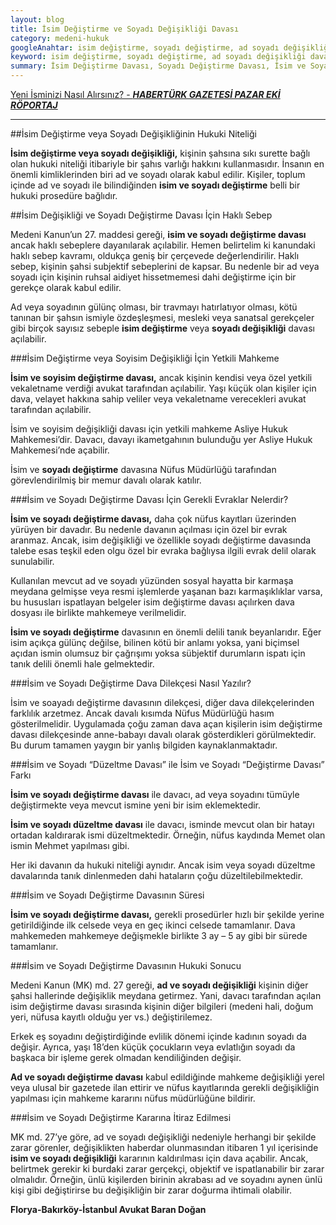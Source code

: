 ```yaml
---
layout: blog
title: İsim Değiştirme ve Soyadı Değişikliği Davası
category: medeni-hukuk
googleAnahtar: isim değiştirme, soyadı değiştirme, ad soyadı değişikliği davası, isim değişikliği, isim değiştirme dava dilekçesi, avukat, florya avukat, bakırköy avukat, istanbul avukat
keyword: isim değiştirme, soyadı değiştirme, ad soyadı değişikliği davası, isim değişikliği, isim değiştirme dava dilekçesi, avukat, florya avukat, bakırköy avukat, istanbul avukat
summary: İsim Değiştirme Davası, Soyadı Değiştirme Davası, İsim ve Soyadı Değişikliği Davası Yetkili Mahkeme, Ad ve Soyisim Değiştirme Dava Dilekçesi ve Dava Dilekçesinin İçeriği, Gerekli Evraklar ve Prosedür
---
```


[Yeni İsminizi Nasıl Alırsınız? - ***HABERTÜRK GAZETESİ PAZAR EKİ RÖPORTAJ***](http://www.haberturk.com/yasam/haber/1059411-yeni-isminizi-nasil-alirsiniz)

---


##İsim Değiştirme veya Soyadı Değişikliğinin Hukuki Niteliği

**İsim değiştirme veya soyadı değişikliği,** kişinin şahsına sıkı surette bağlı olan hukuki niteliği itibariyle bir şahıs varlığı hakkını kullanmasıdır. İnsanın en önemli kimliklerinden biri ad ve soyadı olarak kabul edilir. Kişiler, toplum içinde ad ve soyadı ile bilindiğinden **isim ve soyadı değiştirme** belli bir hukuki prosedüre bağlıdır.

##İsim Değişikliği ve Soyadı Değiştirme Davası İçin Haklı Sebep

Medeni Kanun’un 27. maddesi gereği, **isim ve soyadı değiştirme davası** ancak haklı sebeplere dayanılarak açılabilir. 
Hemen belirtelim ki kanundaki haklı sebep kavramı, oldukça geniş bir çerçevede değerlendirilir. Haklı sebep, kişinin şahsi subjektif  sebeplerini de kapsar. Bu nedenle bir ad veya soyadı için kişinin ruhsal aidiyet hissetmemesi dahi değiştirme için bir gerekçe olarak kabul edilir.

Ad veya soyadının gülünç olması, bir travmayı hatırlatıyor olması, kötü tanınan bir şahsın ismiyle özdeşleşmesi, mesleki veya sanatsal gerekçeler gibi birçok sayısız sebeple **isim değiştirme** veya **soyadı değişikliği** davası açılabilir.


###İsim Değiştirme veya Soyisim Değişikliği İçin Yetkili Mahkeme

**İsim ve soyisim değiştirme davası,** ancak kişinin kendisi veya özel yetkili vekaletname verdiği avukat tarafından açılabilir. Yaşı küçük olan kişiler için dava, velayet hakkına sahip veliler veya vekaletname verecekleri avukat tarafından açılabilir.

İsim ve soyisim değişikliği davası için yetkili mahkeme Asliye Hukuk Mahkemesi’dir. Davacı, davayı ikametgahının bulunduğu yer Asliye Hukuk Mahkemesi’nde açabilir.

İsim ve **soyadı değiştirme** davasına Nüfus Müdürlüğü tarafından görevlendirilmiş bir memur davalı olarak katılır.

###İsim ve Soyadı Değiştirme Davası İçin Gerekli Evraklar Nelerdir?

**İsim ve soyadı değiştirme davası,** daha çok nüfus kayıtları üzerinden yürüyen bir davadır.  Bu nedenle davanın açılması için özel bir evrak aranmaz. Ancak, isim değişikliği ve özellikle soyadı değiştirme davasında talebe esas teşkil eden olgu özel bir evraka bağlıysa ilgili evrak delil olarak sunulabilir.

Kullanılan mevcut ad ve soyadı yüzünden sosyal hayatta bir karmaşa meydana gelmişse veya resmi işlemlerde yaşanan bazı karmaşıklıklar varsa, bu hususları ispatlayan belgeler isim değiştirme davası açılırken dava dosyası ile birlikte mahkemeye verilmelidir.

**İsim ve soyadı değiştirme** davasının en önemli delili tanık beyanlarıdır. Eğer isim açıkça gülünç değilse, bilinen kötü bir anlamı yoksa, yani biçimsel açıdan ismin olumsuz bir çağrışımı yoksa sübjektif durumların ispatı için tanık delili önemli hale gelmektedir.

###İsim ve Soyadı Değiştirme Dava Dilekçesi Nasıl Yazılır?

İsim ve soayadı değiştirme davasının dilekçesi, diğer dava dilekçelerinden farklılık arzetmez. Ancak davalı kısımda Nüfus Müdürlüğü hasım gösterilmelidir. Uygulamada çoğu zaman dava açan kişilerin isim değiştirme davası dilekçesinde anne-babayı davalı olarak gösterdikleri görülmektedir. Bu durum tamamen yaygın bir yanlış bilgiden kaynaklanmaktadır.

###İsim ve Soyadı “Düzeltme Davası” ile İsim ve Soyadı “Değiştirme Davası” Farkı

**İsim ve soyadı değiştirme davası** ile davacı, ad veya soyadını tümüyle değiştirmekte veya mevcut ismine yeni bir isim eklemektedir.

**İsim ve soyadı düzeltme davası** ile davacı, isminde mevcut olan bir hatayı ortadan kaldırarak ismi düzeltmektedir. Örneğin, nüfus kaydında Memet olan ismin Mehmet yapılması gibi.

Her iki davanın da hukuki niteliği aynıdır. Ancak isim veya soyadı düzeltme davalarında tanık dinlenmeden dahi hataların çoğu düzeltilebilmektedir. 

###İsim ve Soyadı Değiştirme Davasının Süresi

**İsim ve soyadı değiştirme davası,** gerekli prosedürler hızlı bir şekilde yerine getirildiğinde ilk celsede veya en geç ikinci celsede tamamlanır. Dava mahkemeden mahkemeye değişmekle birlikte 3 ay – 5 ay gibi bir sürede tamamlanır. 



###İsim ve Soyadı Değiştirme Davasının Hukuki Sonucu

Medeni Kanun (MK) md. 27 gereği, **ad ve soyadı değişikliği** kişinin diğer şahsi hallerinde değişiklik meydana getirmez. Yani, davacı tarafından açılan isim değiştirme davası sırasında kişinin diğer bilgileri (medeni hali, doğum yeri, nüfusa kayıtlı olduğu yer vs.) değiştirilemez.

Erkek eş soyadını değiştirdiğinde evlilik dönemi içinde kadının soyadı da değişir. Ayrıca, yaşı 18’den küçük çocukların veya evlatlığın soyadı da başkaca bir işleme gerek olmadan kendiliğinden değişir.

**Ad ve soyadı değiştirme davası** kabul edildiğinde mahkeme değişikliği yerel veya ulusal bir gazetede ilan ettirir ve nüfus kayıtlarında gerekli değişikliğin yapılması için mahkeme kararını nüfus müdürlüğüne bildirir.

###İsim ve Soyadı Değiştirme Kararına İtiraz Edilmesi

MK md. 27’ye göre, ad ve soyadı değişikliği nedeniyle herhangi bir şekilde zarar görenler, değişiklikten haberdar olunmasından itibaren 1 yıl içerisinde **isim ve soyadı değişikliği** kararının kaldırılması için dava açabilir. Ancak, belirtmek gerekir ki burdaki zarar gerçekçi, objektif ve ispatlanabilir bir zarar olmalıdır. Örneğin, ünlü kişilerden birinin akrabası ad ve soyadını aynen ünlü kişi gibi değiştirirse bu değişikliğin bir zarar doğurma ihtimali olabilir.



**Florya-Bakırköy-İstanbul Avukat Baran Doğan**

